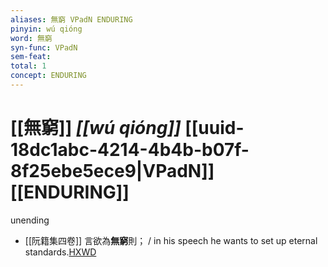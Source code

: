 ```yaml
---
aliases: 無窮 VPadN ENDURING
pinyin: wú qióng
word: 無窮
syn-func: VPadN
sem-feat: 
total: 1
concept: ENDURING 
---
```

# [[無窮]] *[[wú qióng]]*  [[uuid-18dc1abc-4214-4b4b-b07f-8f25ebe5ece9|VPadN]] [[ENDURING]]
unending
 - [[阮籍集四卷]] 言欲為**無窮**則； / in his speech he wants to set up eternal standards.[HXWD](https://hxwd.org/textview.html?location=CH2b1558_CHANT_004-18a.28)